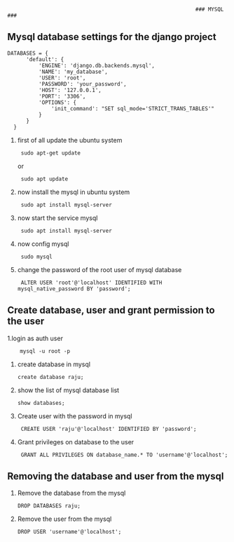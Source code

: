                                                                 ### MYSQL ###
   
   
   ## Mysql database settings for the django project
   
    DATABASES = {  
          'default': {  
              'ENGINE': 'django.db.backends.mysql',  
              'NAME': 'my_database',  
              'USER': 'root',  
              'PASSWORD': 'your_password',  
              'HOST': '127.0.0.1',  
              'PORT': '3306',  
              'OPTIONS': {  
                  'init_command': "SET sql_mode='STRICT_TRANS_TABLES'"  
              }  
          }  
      }  
          
1. first of all update the ubuntu system
    
        sudo apt-get update 
      
     or
      
        sudo apt update
     
2. now install the mysql in ubuntu system

        
        sudo apt install mysql-server
     
     
3. now start the service mysql

        sudo apt install mysql-server
        
4. now config mysql

        sudo mysql
        
5. change the password of the root user of mysql database

        ALTER USER 'root'@'localhost' IDENTIFIED WITH mysql_native_password BY 'password';
        
       
## Create database, user and grant permission to the user

1.login as auth user
      
      
        mysql -u root -p


1. create database in mysql

       create database raju;
       
       
       
       
2. show the list of mysql database list

       show databases;
       
    
3. Create user with the password in mysql

        CREATE USER 'raju'@'localhost' IDENTIFIED BY 'password';
        
        
        
4. Grant privileges on database to the user

    
        GRANT ALL PRIVILEGES ON database_name.* TO 'username'@'localhost';
        
        
        
        
 ## Removing the database and user from the mysql
 
 
 1. Remove the database from the mysql
 
 
        DROP DATABASES raju;
        
 2. Remove the user from the mysql


        DROP USER 'username'@'localhost';

